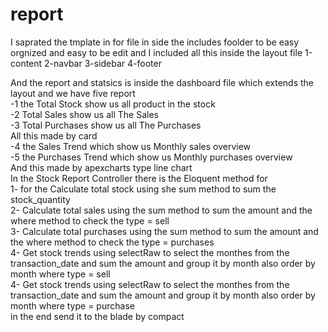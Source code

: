 # report
I saprated the tmplate in for file in side the includes foolder to be easy orgnized and 
easy to be edit and I included all this inside the layout file 
1-content 
2-navbar
3-sidebar
4-footer

And the report and statsics is inside the dashboard file which extends the layout and we have five report   
-1 the Total Stock show us all product in the stock   
-2 Total Sales show us all The Sales   
-3  Total Purchases show us all The Purchases   
All this made by card   
-4 the Sales Trend which show us Monthly sales overview   
-5 the Purchases Trend which show us Monthly purchases overview   
And this made by apexcharts type line chart   
In the Stock Report Controller there is the Eloquent method for   
1- for the Calculate total stock using she sum method to sum the stock_quantity  
2-  Calculate total sales using the sum method to sum the amount and the where method to check the type = sell  
3- Calculate total purchases using the sum method to sum the amount and the where method to check the type = purchases  
4- Get stock trends using selectRaw to select the monthes from the transaction_date and sum the amount and group it by month also order by month where type = sell  
4- Get stock trends using selectRaw to select the monthes from the transaction_date and sum the amount and group it by month also order by month where type = purchase  
in the end send it to the blade by compact  
